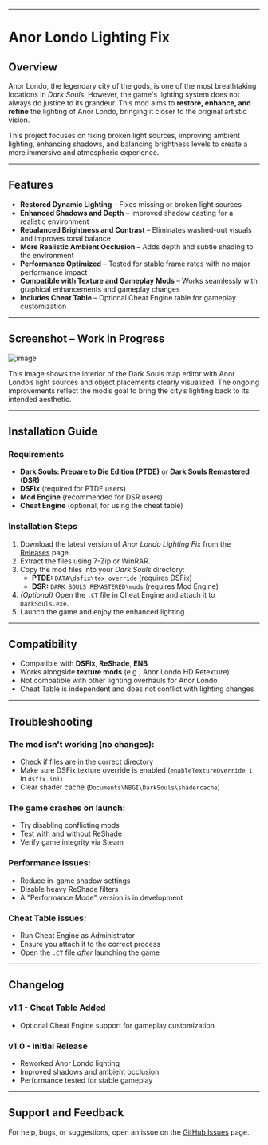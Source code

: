 

---

# **Anor Londo Lighting Fix**

## **Overview**

Anor Londo, the legendary city of the gods, is one of the most breathtaking locations in *Dark Souls*. However, the game's lighting system does not always do justice to its grandeur. This mod aims to **restore, enhance, and refine** the lighting of Anor Londo, bringing it closer to the original artistic vision.

This project focuses on fixing broken light sources, improving ambient lighting, enhancing shadows, and balancing brightness levels to create a more immersive and atmospheric experience.

---

## **Features**

- **Restored Dynamic Lighting** – Fixes missing or broken light sources  
- **Enhanced Shadows and Depth** – Improved shadow casting for a realistic environment  
- **Rebalanced Brightness and Contrast** – Eliminates washed-out visuals and improves tonal balance  
- **More Realistic Ambient Occlusion** – Adds depth and subtle shading to the environment  
- **Performance Optimized** – Tested for stable frame rates with no major performance impact  
- **Compatible with Texture and Gameplay Mods** – Works seamlessly with graphical enhancements and gameplay changes  
- **Includes Cheat Table** – Optional Cheat Engine table for gameplay customization  

---

## **Screenshot – Work in Progress**
![image](https://github.com/user-attachments/assets/dec66388-10d6-46f9-9990-472a99c7d5b1)


This image shows the interior of the Dark Souls map editor with Anor Londo’s light sources and object placements clearly visualized. The ongoing improvements reflect the mod’s goal to bring the city’s lighting back to its intended aesthetic.

---

## **Installation Guide**

### **Requirements**

- **Dark Souls: Prepare to Die Edition (PTDE)** or **Dark Souls Remastered (DSR)**
- **DSFix** (required for PTDE users)
- **Mod Engine** (recommended for DSR users)
- **Cheat Engine** (optional, for using the cheat table)

### **Installation Steps**

1. Download the latest version of *Anor Londo Lighting Fix* from the [Releases](#) page.  
2. Extract the files using 7-Zip or WinRAR.  
3. Copy the mod files into your *Dark Souls* directory:
   - **PTDE:** `DATA\dsfix\tex_override` (requires DSFix)  
   - **DSR:** `DARK SOULS REMASTERED\mods` (requires Mod Engine)  
4. *(Optional)* Open the `.CT` file in Cheat Engine and attach it to `DarkSouls.exe`.  
5. Launch the game and enjoy the enhanced lighting.  

---

## **Compatibility**

- Compatible with **DSFix**, **ReShade**, **ENB**
- Works alongside **texture mods** (e.g., Anor Londo HD Retexture)
- Not compatible with other lighting overhauls for Anor Londo
- Cheat Table is independent and does not conflict with lighting changes  

---

## **Troubleshooting**

### **The mod isn't working (no changes):**
- Check if files are in the correct directory  
- Make sure DSFix texture override is enabled (`enableTextureOverride 1` in `dsfix.ini`)  
- Clear shader cache (`Documents\NBGI\DarkSouls\shadercache`)  

### **The game crashes on launch:**
- Try disabling conflicting mods  
- Test with and without ReShade  
- Verify game integrity via Steam  

### **Performance issues:**
- Reduce in-game shadow settings  
- Disable heavy ReShade filters  
- A "Performance Mode" version is in development  

### **Cheat Table issues:**
- Run Cheat Engine as Administrator  
- Ensure you attach it to the correct process  
- Open the `.CT` file *after* launching the game  

---

## **Changelog**

### **v1.1 - Cheat Table Added**
- Optional Cheat Engine support for gameplay customization  

### **v1.0 - Initial Release**
- Reworked Anor Londo lighting  
- Improved shadows and ambient occlusion  
- Performance tested for stable gameplay  

---

## **Support and Feedback**

For help, bugs, or suggestions, open an issue on the [GitHub Issues](#) page.

